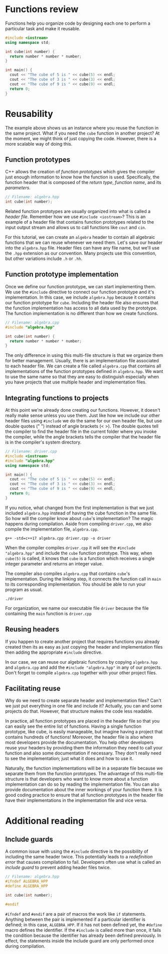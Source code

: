 # Functions review
Functions help you organize code by designing each one to perform a particular task and make it reusable.

```cpp
#include <iostream>
using namespace std;

int cube(int number) {
  return number * number * number;
}

int main() {
  cout << "The cube of 5 is " << cube(5) << endl;
  cout << "The cube of 3 is " << cube(3) << endl;
  cout << "The cube of 9 is " << cube(9) << endl;
  return 0;
}
```

# Reusability
The example above shows us an instance where you reuse the function in the same project. What if you need the `cube` function in another project? At the moment, we might think of just copying the code. However, there is a more scalable way of doing this.

## Function prototypes
C++ allows the creation of *function prototypes* which gives the compiler just enough information to know how the function is used. Specifically, the function header that is composed of the *return type*, *function name*, and its *parameters*.

```cpp
// Filename: algebra.hpp
int cube(int number);
```

Related function prototypes are usually organized into what is called a *header file*. Remember how we use `#include <iostream>`? This is an example of a header file that contains function prototypes related to the input output stream and allows us to call functions like `cout` and `cin`.

For this tutorial, we can create an `algebra` header to contain all algebraic functions that we can reuse whenever we need them. Let's save our header into the `algebra.hpp` file. Header files can have any file name, but we'll use the `.hpp` extension as our convention. Many projects use this convention, but other variations include `.h` or `.hh`.

## Function prototype implementation
Once we define our function prototype, we can start implementing them. We use the `#include` directive to connect our function prototype and it's implementation. In this case, we include `algebra.hpp` because it contains our function prototype for `cube`. Including the header file also ensures that the function implementation has access to all data used by the prototype. The function implementation is no different than how we create functions.

```cpp
// Filename: algebra.cpp
#include "algebra.hpp"

int cube(int number) {
  return number * number * number;
}
```

The only difference in using this multi-file structure is that we organize them for better management. Usually, there is an implementation file associated to each header file. We can create a file called `algebra.cpp` that contains all implementations of the function prototypes defined in `algebra.hpp`. We want to use the same name so that they are easy to distinguish especially when you have projects that use multiple header and implementation files.

## Integrating functions to projects
At this point we're already done creating our functions. However, it doesn't really make sense unless you use them. Just like how we include our other header files using `#include` we do the same for our own header file, but use double quotes (" ") instead of angle brackets (< >). The double quotes tell the compiler to find the header file in the current folder where you invoke the compiler, while the angle brackets tells the compiler that the header file is in the compiler's system directory.

```cpp
// Filename: driver.cpp
#include <iostream>
#include "algebra.hpp"
using namespace std;

int main() {
  cout << "The cube of 5 is " << cube(5) << endl;
  cout << "The cube of 3 is " << cube(3) << endl;
  cout << "The cube of 9 is " << cube(9) << endl;
  return 0;
}
```

If you notice, what changed from the first implementation is that we just included `algebra.hpp` instead of having the cube function in the same file. So how will the compiler know about `cube`'s implementation? The magic happens during compilation. Aside from compiling `driver.cpp`, we also compile the implementation file, `algebra.cpp`.

```
g++ -std=c++17 algebra.cpp driver.cpp -o driver
```

When the compiler compiles `driver.cpp` it will see the `#include "algebra.hpp"` 
and include the `cube` function prototype. This way, when `cube(5)` is called, it knows that `cube` is a function which receives a single integer parameter and returns an integer value.

The compiler also compiles `algebra.cpp` that contains `cube`'s implementation. During the linking step, it connects the function call in `main` to its corresponding implementation. You should be able to run your program as usual.

```
./driver
```

For organization, we name our executable file `driver` because the file containing the `main` function is `driver.cpp`

## Reusing headers
If you happen to create another project that requires functions you already created then its as easy as just copying the header and implementation files then adding the appropriate `#include` directive.

In our case, we can reuse our algebraic functions by copying `algebra.hpp` and `algebra.cpp` and add the `#include "algebra.hpp"` in any of our projects. Don't forget to compile `algebra.cpp` together with your other project files.

## Facilitating reuse
Why do we need to create separate header and implementation files? Can't we just put everything in one file and include it? Actually, you can and some projects do that. However, that structure makes the code less readable.

In practice, all function prototypes are placed in the header file so that you can easily see the entire list of functions. Having a single function prototype, like cube, is easily manageable, but imagine having a project that contains hundreds of functions! Moreover, the header file is also where most developers provide the documentation. You help other developers reuse your headers by providing them the information they need to call your function and also some documentation if necessary. They don't really need to see the implementation; just what it does and how to use it.

Naturally, the function implementations will be in a separate file because we separate them from the function prototypes. The advantage of this multi-file structure is that developers who want to know more about a function implementation can do so by reading the implementation file. You can also provide documentation about the inner workings of your function there. It is good coding practice to ensure that all function prototypes in the header file have their implementations in the implementation file and vice versa.

# Additional reading
## Include guards
A common issue with using the `#include` directive is the possibility of including the same header twice. This potentially leads to a *redefinition error* that causes compilation to fail. Developers often use what is called an *include guard* to prevent adding header files twice.

```cpp
// Filename: algebra.hpp
#ifndef ALGEBRA_HPP
#define ALGEBRA_HPP

int cube(int number);

#endif
```

`#ifndef` and `#endif` are a pair of macros the work like `if` statements. Anything between the pair is implemented if a particular identifier is defined; in this case, `ALGEBRA_HPP`. If it has not been defined yet, the `#define` macro defines the identifier. If the `#include` is called more than once, it fails the condition because the identifier has already been defined previously. In effect, the statements inside the include guard are only performed once during compilation.
